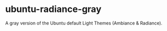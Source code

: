 ubuntu-radiance-gray
====================

A gray version of the Ubuntu default Light Themes (Ambiance &amp; Radiance).